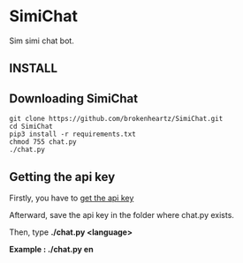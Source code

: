 # SimiChat
Sim simi chat bot.

## INSTALL

## Downloading SimiChat
```
git clone https://github.com/brokenheartz/SimiChat.git
cd SimiChat
pip3 install -r requirements.txt
chmod 755 chat.py
./chat.py
```

## Getting the api key

Firstly, you have to [get the api key](http://developer.simsimi.com)

Afterward, save the api key in the folder where chat.py exists.

Then, type **./chat.py \<language\>**

**Example : ./chat.py en**
